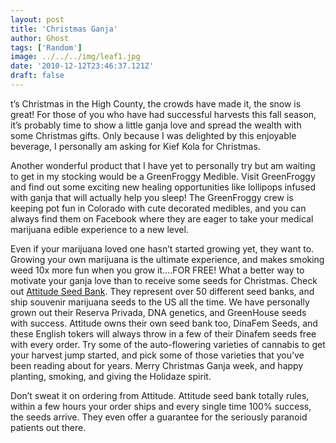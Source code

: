 ```yaml
---
layout: post
title: 'Christmas Ganja'
author: Ghost
tags: ['Random']
image: ../../../img/leaf1.jpg
date: '2010-12-12T23:46:37.121Z'
draft: false
---
```


t’s Christmas in the High County, the crowds have made it, the snow is great! For those of you who have had successful harvests this fall season, it’s probably time to show a little ganja love and spread the wealth with some Christmas gifts. Only because I was delighted by this enjoyable beverage, I personally am asking for Kief Kola for Christmas.

Another wonderful product that I have yet to personally try but am waiting to get in my stocking would be a GreenFroggy Medible. Visit GreenFroggy and find out some exciting new healing opportunities like lollipops infused with ganja that will actually help you sleep! The GreenFroggy crew is keeping pot fun in Colorado with cute decorated medibles, and you can always find them on Facebook where they are eager to take your medical marijuana edible experience to a new level.

Even if your marijuana loved one hasn’t started growing yet, they want to. Growing your own marijuana is the ultimate experience, and makes smoking weed 10x more fun when you grow it….FOR FREE! What a better way to motivate your ganja love than to receive some seeds for Christmas. Check out [Attitude Seed Bank](https://www.cannabis-seeds-bank.co.uk/). They represent over 50 different seed banks, and ship souvenir marijuana seeds to the US all the time. We have personally grown out their Reserva Privada, DNA genetics, and GreenHouse seeds with success. Attitude owns their own seed bank too, DinaFem Seeds, and these English tokers will always throw in a few of their Dinafem seeds free with every order. Try some of the auto-flowering varieties of cannabis to get your harvest jump started, and pick some of those varieties that you’ve been reading about for years. Merry Christmas Ganja week, and happy planting, smoking, and giving the Holidaze spirit.

Don’t sweat it on ordering from Attitude. Attitude seed bank totally rules, within a few hours your order ships and every single time 100% success, the seeds arrive. They even offer a guarantee for the seriously paranoid patients out there.
